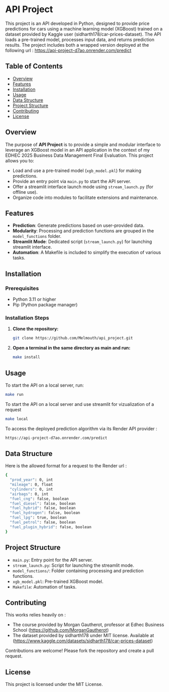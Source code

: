 # API Project

This project is an API developed in Python, designed to provide price predictions for cars using a machine learning model (XGBoost) trained on a dataset provided by Kaggle user (sidharth178/car-prices-dataset). The API loads a pre-trained model, processes input data, and returns prediction results. The project includes both a wrapped version deployed at the following url : <https://api-project-d7ao.onrender.com/predict>

## Table of Contents

- [Overview](#overview)
- [Features](#features)
- [Installation](#installation)
- [Usage](#usage)
- [Data Structure](#data-structure)
- [Project Structure](#project-structure)
- [Contributing](#contributing)
- [License](#license)

## Overview

The purpose of **API Project** is to provide a simple and modular interface to leverage an XGBoost model in an API application in the context of my EDHEC 2025 Business Data Management Final Evaluation. This project allows you to:

- Load and use a pre-trained model (`xgb_model.pkl`) for making predictions.
- Provide an entry point via `main.py` to start the API server.
- Offer a streamlit interface launch mode using `stream_launch.py` (for offline use).
- Organize code into modules to facilitate extensions and maintenance.

## Features

- **Prediction**: Generate predictions based on user-provided data.
- **Modularity**: Processing and prediction functions are grouped in the `model_functions` folder.
- **Streamlit Mode**: Dedicated script (`stream_launch.py`) for launching streamlit interface.
- **Automation**: A Makefile is included to simplify the execution of various tasks.

## Installation

### Prerequisites

- Python 3.11 or higher
- Pip (Python package manager)

### Installation Steps

1. **Clone the repository:**
    ```bash
    git clone https://github.com/Melmouth/api_project.git
    ```

2. **Open a terminal in the same directory as main and run:**
    ```bash 
    make install
    ```

## Usage

To start the API on a local server, run:
```bash
make run
```
To start the API on a local server and use streamlit for vizualization of a request

```bash
make local
```
To access the deployed prediction algorithm via its Render API provider :
```bash
https://api-project-d7ao.onrender.com/predict
```
## Data Structure

Here is the allowed format for a request to the Render url :
```bash
{
  "prod_year": 0, int
  "mileage": 0, float
  "cylinders": 0, int
  "airbags": 0, int
  "fuel_cng": false, boolean
  "fuel_diesel": false, boolean
  "fuel_hybrid": false, boolean
  "fuel_hydrogen": false, boolean
  "fuel_lpg": true, boolean
  "fuel_petrol": false, boolean
  "fuel_plugin_hybrid": false, boolean
}
```


## Project Structure

- `main.py`: Entry point for the API server.
- `stream_launch.py`: Script for launching the streamlit mode.
- `model_functions/`: Folder containing processing and prediction functions.
- `xgb_model.pkl`: Pre-trained XGBoost model.
- `Makefile`: Automation of tasks.

## Contributing

This works relies heavily on :

- The course provided by Morgan Gautherot, professor at Edhec Business School (https://github.com/MorganGautherot)
- The dataset provided by sidharth178 under MIT license. Available at (https://www.kaggle.com/datasets/sidharth178/car-prices-dataset)

Contributions are welcome! Please fork the repository and create a pull request.

## License

This project is licensed under the MIT License.